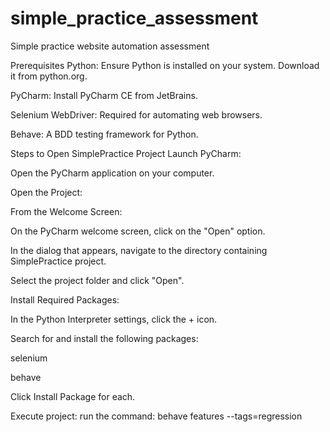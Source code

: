 # simple_practice_assessment
Simple practice website automation assessment

Prerequisites
Python: Ensure Python is installed on your system. Download it from python.org.

PyCharm: Install PyCharm CE from JetBrains.

Selenium WebDriver: Required for automating web browsers.

Behave: A BDD testing framework for Python.

Steps to Open SimplePractice Project
Launch PyCharm:

Open the PyCharm application on your computer.

Open the Project:

From the Welcome Screen:

On the PyCharm welcome screen, click on the "Open" option.

In the dialog that appears, navigate to the directory containing SimplePractice project.

Select the project folder and click "Open".

Install Required Packages:

In the Python Interpreter settings, click the + icon.

Search for and install the following packages:

selenium

behave

Click Install Package for each.

Execute project:
run the command:
behave features --tags=regression